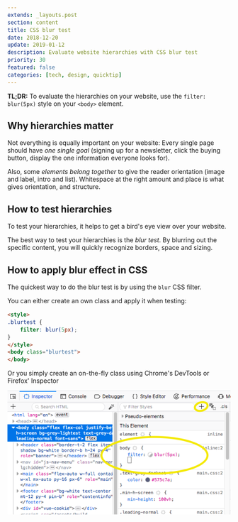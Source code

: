 ```yaml
---
extends: _layouts.post
section: content
title: CSS blur test
date: 2018-12-20
update: 2019-01-12
description: Evaluate website hierarchies with CSS blur test
priority: 30
featured: false
categories: [tech, design, quicktip]
---
```


**TL;DR:** To evaluate the hierarchies on your website, use the `filter: blur(5px)` style on your `<body>` element.

## Why hierarchies matter

Not everything is equally important on your website: Every single page should have *one single goal* (signing up for a newsletter, click the buying button, display the one information everyone looks for).

Also, some *elements belong together* to give the reader orientation (image and label, intro and list). Whitespace at the right amount and place is what gives orientation, and structure.

## How to test hierarchies

To test your hierarchies, it helps to get a bird's eye view over your website.

The best way to test your hierarchies is the *blur test*. By blurring out the specific content, you will quickly recognize borders, space and sizing.

## How to apply blur effect in CSS

The quickest way to do the blur test is by using the `blur` CSS filter.

You can either create an own class and apply it when testing:

```html
<style>
.blurtest {
    filter: blur(5px);
}
</style>
<body class="blurtest">
</body>
```

Or you simply create an on-the-fly class using Chrome's DevTools or Firefox' Inspector

<img class="border-2 rounded border-grey shadow-inline" src="/assets/img/articles/blurtest-inspector.png" alt="">
